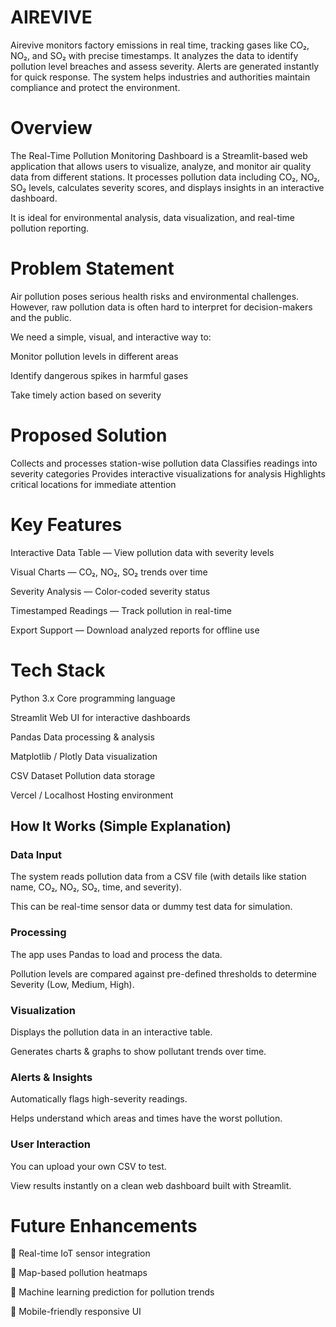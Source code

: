 # AIREVIVE
Airevive  monitors factory emissions in real time, tracking gases like CO₂, NO₂, and SO₂ with precise timestamps. It analyzes the data to identify pollution level breaches and assess severity. Alerts are generated instantly for quick response. The system helps industries and authorities maintain compliance and protect the environment. 

# Overview
The Real-Time Pollution Monitoring Dashboard is a Streamlit-based web application that allows users to visualize, analyze, and monitor air quality data from different stations.
It processes pollution data including CO₂, NO₂, SO₂ levels, calculates severity scores, and displays insights in an interactive dashboard.

It is ideal for environmental analysis, data visualization, and real-time pollution reporting.

# Problem Statement
Air pollution poses serious health risks and environmental challenges.
However, raw pollution data is often hard to interpret for decision-makers and the public.

We need a simple, visual, and interactive way to:

Monitor pollution levels in different areas

Identify dangerous spikes in harmful gases

Take timely action based on severity

# Proposed Solution
 Collects and processes station-wise pollution data
 Classifies readings into severity categories
 Provides interactive visualizations for analysis
 Highlights critical locations for immediate attention

 # Key Features
 Interactive Data Table — View pollution data with severity levels

 Visual Charts — CO₂, NO₂, SO₂ trends over time

 Severity Analysis — Color-coded severity status

 Timestamped Readings — Track pollution in real-time

 Export Support — Download analyzed reports for offline use

# Tech Stack

Python 3.x	Core programming language

Streamlit	Web UI for interactive dashboards

Pandas	Data processing & analysis

Matplotlib / Plotly	Data visualization

CSV Dataset	Pollution data storage

Vercel / Localhost	Hosting environment


## How It Works (Simple Explanation)
### Data Input

The system reads pollution data from a CSV file (with details like station name, CO₂, NO₂, SO₂, time, and severity).

This can be real-time sensor data or dummy test data for simulation.

### Processing

The app uses Pandas to load and process the data.

Pollution levels are compared against pre-defined thresholds to determine Severity (Low, Medium, High).

### Visualization

Displays the pollution data in an interactive table.

Generates charts & graphs to show pollutant trends over time.

### Alerts & Insights

Automatically flags high-severity readings.

Helps understand which areas and times have the worst pollution.

### User Interaction

You can upload your own CSV to test.

View results instantly on a clean web dashboard built with Streamlit.

# Future Enhancements
🔹 Real-time IoT sensor integration

🔹 Map-based pollution heatmaps

🔹 Machine learning prediction for pollution trends

🔹 Mobile-friendly responsive UI

